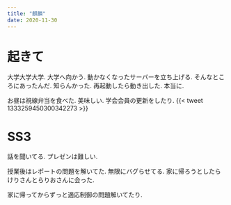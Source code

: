 ```yaml
---
title: "麒麟"
date: 2020-11-30
---
```


# 起きて
大学大学大学. 大学へ向かう. 動かなくなったサーバーを立ち上げる. そんなところにあったんだ. 知らんかった. 再起動したら動き出した. 本当に.

お昼は視線弁当を食べた. 美味しい. 学会会員の更新をしたり.
{{< tweet 1333259450300342273 >}}

# SS3
話を聞いてる. プレゼンは難しい.

授業後はレポートの問題を解いてた. 無限にバグらせてる. 家に帰ろうとしたらけりさんとらりおさんに会った.

家に帰ってからずっと適応制御の問題解いてたり.
